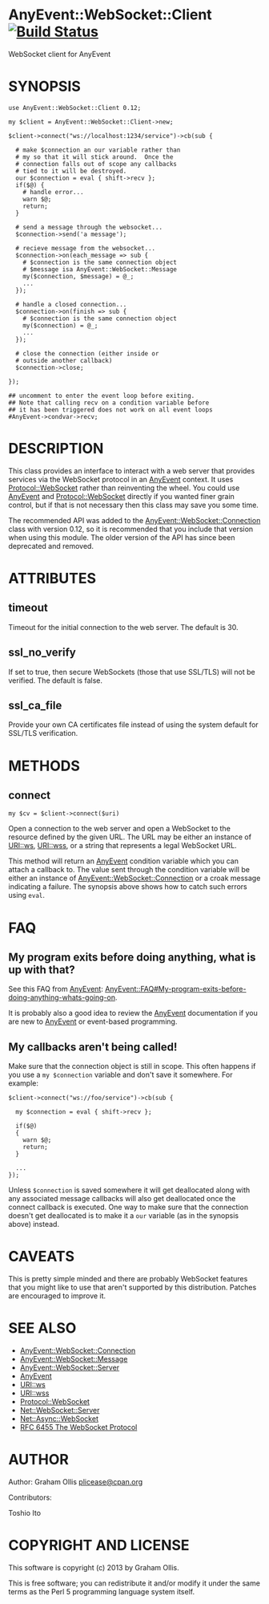 # AnyEvent::WebSocket::Client [![Build Status](https://secure.travis-ci.org/plicease/AnyEvent-WebSocket-Client.png)](http://travis-ci.org/plicease/AnyEvent-WebSocket-Client)

WebSocket client for AnyEvent

# SYNOPSIS

    use AnyEvent::WebSocket::Client 0.12;
    
    my $client = AnyEvent::WebSocket::Client->new;
    
    $client->connect("ws://localhost:1234/service")->cb(sub {
    
      # make $connection an our variable rather than
      # my so that it will stick around.  Once the
      # connection falls out of scope any callbacks
      # tied to it will be destroyed.
      our $connection = eval { shift->recv };
      if($@) {
        # handle error...
        warn $@;
        return;
      }
      
      # send a message through the websocket...
      $connection->send('a message');
      
      # recieve message from the websocket...
      $connection->on(each_message => sub {
        # $connection is the same connection object
        # $message isa AnyEvent::WebSocket::Message
        my($connection, $message) = @_;
        ...
      });
      
      # handle a closed connection...
      $connection->on(finish => sub {
        # $connection is the same connection object
        my($connection) = @_;
        ...
      });

      # close the connection (either inside or
      # outside another callback)
      $connection->close;
    
    });

    ## uncomment to enter the event loop before exiting.
    ## Note that calling recv on a condition variable before
    ## it has been triggered does not work on all event loops
    #AnyEvent->condvar->recv;

# DESCRIPTION

This class provides an interface to interact with a web server that provides
services via the WebSocket protocol in an [AnyEvent](https://metacpan.org/pod/AnyEvent) context.  It uses
[Protocol::WebSocket](https://metacpan.org/pod/Protocol::WebSocket) rather than reinventing the wheel.  You could use 
[AnyEvent](https://metacpan.org/pod/AnyEvent) and [Protocol::WebSocket](https://metacpan.org/pod/Protocol::WebSocket) directly if you wanted finer grain
control, but if that is not necessary then this class may save you some time.

The recommended API was added to the [AnyEvent::WebSocket::Connection](https://metacpan.org/pod/AnyEvent::WebSocket::Connection)
class with version 0.12, so it is recommended that you include that version
when using this module.  The older version of the API has since been
deprecated and removed.

# ATTRIBUTES

## timeout

Timeout for the initial connection to the web server.  The default
is 30.

## ssl\_no\_verify

If set to true, then secure WebSockets (those that use SSL/TLS) will
not be verified.  The default is false.

## ssl\_ca\_file

Provide your own CA certificates file instead of using the system default for
SSL/TLS verification.

# METHODS

## connect

    my $cv = $client->connect($uri)

Open a connection to the web server and open a WebSocket to the resource
defined by the given URL.  The URL may be either an instance of [URI::ws](https://metacpan.org/pod/URI::ws),
[URI::wss](https://metacpan.org/pod/URI::wss), or a string that represents a legal WebSocket URL.

This method will return an [AnyEvent](https://metacpan.org/pod/AnyEvent) condition variable which you can 
attach a callback to.  The value sent through the condition variable will
be either an instance of [AnyEvent::WebSocket::Connection](https://metacpan.org/pod/AnyEvent::WebSocket::Connection) or a croak
message indicating a failure.  The synopsis above shows how to catch
such errors using `eval`.

# FAQ

## My program exits before doing anything, what is up with that?

See this FAQ from [AnyEvent](https://metacpan.org/pod/AnyEvent): 
[AnyEvent::FAQ#My-program-exits-before-doing-anything-whats-going-on](https://metacpan.org/pod/AnyEvent::FAQ#My-program-exits-before-doing-anything-whats-going-on).

It is probably also a good idea to review the [AnyEvent](https://metacpan.org/pod/AnyEvent) documentation
if you are new to [AnyEvent](https://metacpan.org/pod/AnyEvent) or event-based programming.

## My callbacks aren't being called!

Make sure that the connection object is still in scope.  This often happens
if you use a `my $connection` variable and don't save it somewhere.  For
example:

    $client->connect("ws://foo/service")->cb(sub {
    
      my $connection = eval { shift->recv };
      
      if($@)
      {
        warn $@;
        return;
      }
      
      ...
    });

Unless `$connection` is saved somewhere it will get deallocated along with
any associated message callbacks will also get deallocated once the connect
callback is executed.  One way to make sure that the connection doesn't
get deallocated is to make it a `our` variable (as in the synopsis above)
instead.

# CAVEATS

This is pretty simple minded and there are probably WebSocket features
that you might like to use that aren't supported by this distribution.
Patches are encouraged to improve it.

# SEE ALSO

- [AnyEvent::WebSocket::Connection](https://metacpan.org/pod/AnyEvent::WebSocket::Connection)
- [AnyEvent::WebSocket::Message](https://metacpan.org/pod/AnyEvent::WebSocket::Message)
- [AnyEvent::WebSocket::Server](https://metacpan.org/pod/AnyEvent::WebSocket::Server)
- [AnyEvent](https://metacpan.org/pod/AnyEvent)
- [URI::ws](https://metacpan.org/pod/URI::ws)
- [URI::wss](https://metacpan.org/pod/URI::wss)
- [Protocol::WebSocket](https://metacpan.org/pod/Protocol::WebSocket)
- [Net::WebSocket::Server](https://metacpan.org/pod/Net::WebSocket::Server)
- [Net::Async::WebSocket](https://metacpan.org/pod/Net::Async::WebSocket)
- [RFC 6455 The WebSocket Protocol](http://tools.ietf.org/html/rfc6455)

# AUTHOR

Author: Graham Ollis <plicease@cpan.org>

Contributors:

Toshio Ito

# COPYRIGHT AND LICENSE

This software is copyright (c) 2013 by Graham Ollis.

This is free software; you can redistribute it and/or modify it under
the same terms as the Perl 5 programming language system itself.
